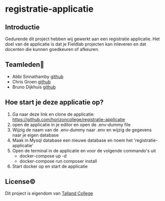 # registratie-applicatie

## Introductie
Gedurende dit project hebben wij gewerkt aan een registratie applicatie. Het doel van de applicatie is dat je Fieldlab projecten kan inleveren en dat docenten die kunnen goedkeuren of afkeuren. 

## Teamleden👥️
- Abbi Sinnathamby [github](https://github.com/Abbi159357)
- Chris Groen [github](https://github.com/166389)
- Bruno Dijkhuis [github](https://github.com/Bruntho2802)

## Hoe start je deze applicatie op?
 1. Ga naar deze link en clone de applicatie: https://github.com/horizoncollege/registratie-applicatie
 2. open de applicatie in je editor en open de .env-dummy file
 3. Wijzig de naam van de .env-dummy naar .env en wijzig de gegevens naar je eigen database
 4. Maak in Mysql database een nieuwe database en noem het 'registratie-applicatie'
 5. Open de terminal in de applicatie en voor de volgende commando's uit
    - docker-compose up -d
    - docker-compose run composer install  
 6. Start docker op en start de applicatie



## License©️

Dit project is eigendom van [Talland College](https://www.talland.nl/?gad_source=1&gclid=CjwKCAjwmaO4BhAhEiwA5p4YL8uMuflmKWBmIfrAUFsLKorrJ4B1HbqEIPzGwWysQHuy-RIT98CwERoCa_IQAvD_BwE)


